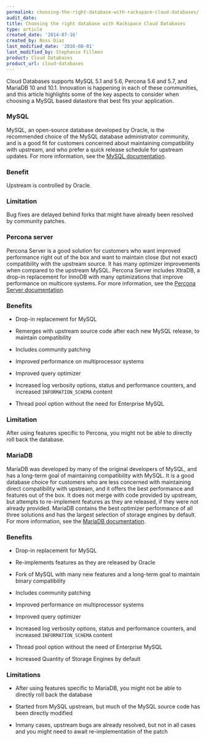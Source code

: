```yaml
---
permalink: choosing-the-right-database-with-rackspace-cloud-databases/
audit_date:
title: Choosing the right database with Rackspace Cloud Databases
type: article
created_date: '2014-07-16'
created_by: Ross Diaz
last_modified_date: '2016-08-01'
last_modified_by: Stephanie Fillmon
product: Cloud Databases
product_url: cloud-databases
---
```


Cloud Databases supports MySQL 5.1 and 5.6, Percona 5.6 and 5.7, and MariaDB 10 and 10.1.
Innovation is happening in each of these communities, and this article
highlights some of the key aspects to consider when choosing a MySQL
based datastore that best fits your application.

### MySQL

MySQL, an open-source database developed by Oracle, is the recommended
choice of the MySQL database administrator community, and is a good fit
for customers concerned about maintaining compatibility with upstream,
and who prefer a quick release schedule for upstream updates. For more information, see
the [MySQL documentation](http://dev.mysql.com).

### Benefit

Upstream is controlled by Oracle.

### Limitation

Bug fixes are delayed behind forks that might have already been resolved
by community patches.

### Percona server

Percona Server is a good solution for customers who want improved
performance right out of the box and want to maintain close (but not
exact) compatibility with the upstream source. It has many optimizer
improvements when compared to the upstream MySQL. Percona Server
includes XtraDB, a drop-in replacement for InnoDB with many
optimizations that improve performance on multicore systems. For more
information, see the [Percona Server
documentation](http://www.percona.com/software/percona-server).

### Benefits

-   Drop-in replacement for MySQL

-   Remerges with upstream source code after each new MySQL release, to
    maintain compatibility

-   Includes community patching

-   Improved performance on multiprocessor systems

-   Improved query optimizer

-   Increased log verbosity options, status and performance counters,
    and increased `INFORMATION_SCHEMA` content

-   Thread pool option without the need for Enterprise MySQL

### Limitation

After using features specific to Percona, you might not be able to
directly roll back the database.

### MariaDB

MariaDB was developed by many of the original developers of MySQL, and
has a long-term goal of maintaining compatibility with MySQL. It is a
good database choice for customers who are less concerned with
maintaining direct compatibility with upstream, and it offers the best
performance and features out of the box. It does not merge with code
provided by upstream, but attempts to re-implement features as they are
released, if they were not already provided. MariaDB contains the best
optimizer performance of all three solutions and has the largest
selection of storage engines by default. For more information, see the
[MariaDB documentation](https://mariadb.org/en/about/).

### Benefits

-   Drop-in replacement for MySQL

-   Re-implements features as they are released by Oracle

-   Fork of MySQL with many new features and a long-term goal to
    maintain binary compatibility

-   Includes community patching

-   Improved performance on multiprocessor systems

-   Improved query optimizer

-   Increased log verbosity options, status and performance counters,
    and increased `INFORMATION_SCHEMA` content

-   Thread pool option without the need of Enterprise MySQL

-   Increased Quantity of Storage Engines by default

### Limitations

-   After using features specific to MariaDB, you might not be able to
    directly roll back the database

-   Started from MySQL upstream, but much of the MySQL source code has
    been directly modified

-   Inmany cases, upstream bugs are already resolved, but not in all
    cases and you might need to await re-implementation of the patch
